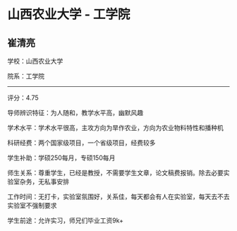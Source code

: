# 山西农业大学 - 工学院

## 崔清亮

学校：山西农业大学

院系：工学院

* * *

评分：4.75

导师辨识特征：为人随和，教学水平高，幽默风趣

学术水平：学术水平很高，主攻方向为旱作农业，方向为农业物料特性和播种机

科研经费：两个国家级项目，一个省级项目，经费较多

学生补助：学硕250每月，专硕150每月

师生关系：尊重学生，已经是教授，不需要学生文章，论文稿费报销。除去必要实验室杂务，无私事安排

工作时间：无打卡，实验室氛围好，关系佳，每天都会有人在实验室，每天去不去实验室不强制要求

学生前途：允许实习，师兄们毕业工资9k+